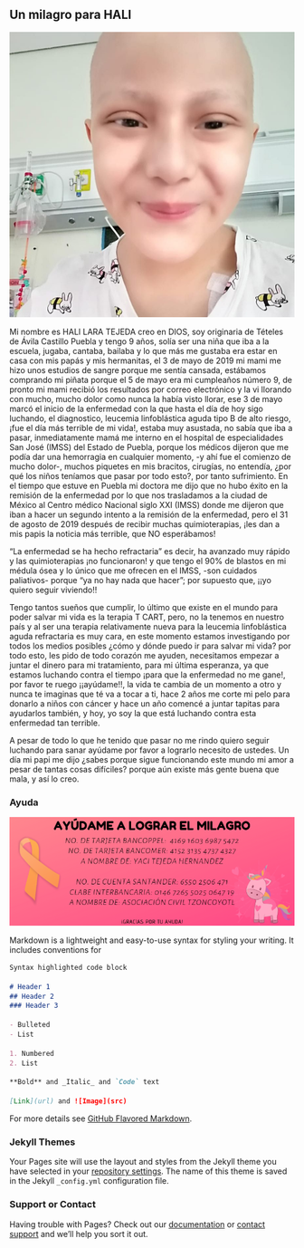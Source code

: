 ## Un milagro para HALI

![Image](Hali.jpg)

Mi nombre es HALI LARA TEJEDA creo en DIOS, soy originaria de Tételes de Ávila Castillo Puebla y tengo 9 años, solía ser una niña que iba a la escuela, jugaba, cantaba, bailaba y lo que más me gustaba era estar en casa con mis papás y mis hermanitas, el 3 de mayo de 2019 mi mami me hizo unos estudios de sangre porque me sentía cansada, estábamos comprando mi piñata porque el 5 de mayo era mi cumpleaños número 9, de pronto mi mami recibió los resultados por correo electrónico y la vi llorando con mucho, mucho dolor como nunca la había visto llorar, ese 3 de mayo marcó el inicio de la enfermedad con la que hasta el día de hoy sigo luchando, el diagnostico, leucemia linfoblástica aguda tipo B de alto riesgo, ¡fue el día más terrible de mi vida!, estaba muy asustada, no sabía que iba a pasar, inmediatamente mamá me interno en el hospital de especialidades San José (IMSS) del Estado de Puebla, porque los médicos dijeron que me podía dar una hemorragia en cualquier momento, -y ahí fue el comienzo de mucho dolor-, muchos piquetes en mis bracitos, cirugías, no entendía, ¿por qué los niños teníamos que pasar por todo esto?, por tanto sufrimiento. En el tiempo que estuve en Puebla mi doctora me dijo que no hubo éxito en la remisión de la enfermedad por lo que nos trasladamos a la ciudad de México al Centro médico Nacional siglo XXI (IMSS) donde me dijeron que iban a hacer un segundo intento a la remisión de la enfermedad, pero el 31 de agosto de 2019 después de recibir muchas quimioterapias, ¡les dan a mis papis la noticia más terrible, que NO esperábamos! 

“La enfermedad se ha hecho refractaria” es decir, ha avanzado muy rápido y las quimioterapias ¡no funcionaron! y que tengo el 90% de blastos en mi médula ósea y lo único que me ofrecen en el IMSS, -son cuidados paliativos- porque “ya no hay nada que hacer”; por supuesto que, ¡¡yo quiero seguir viviendo!! 

Tengo tantos sueños que cumplir, lo último que existe en el mundo para poder salvar mi vida es la terapia T CART, pero, no la tenemos en nuestro país y al ser una terapia relativamente nueva para la leucemia linfoblástica aguda refractaria es muy cara, en este momento estamos investigando por todos los medios posibles ¿cómo y dónde puedo ir para salvar mi vida? por todo esto, les pido de todo corazón me ayuden, necesitamos empezar a juntar el dinero para mi tratamiento, para mi última esperanza, ya que estamos luchando contra el tiempo ¡para que la enfermedad no me gane!, por favor te ruego ¡¡ayúdame!!, la vida te cambia de un momento a otro y nunca te imaginas que té va a tocar a ti, hace 2 años me corte mi pelo para donarlo a niños con cáncer y hace un año comencé a juntar tapitas para ayudarlos también, y hoy, yo soy la que está luchando contra esta enfermedad tan terrible.

A pesar de todo lo que he tenido que pasar no me rindo quiero seguir luchando para sanar ayúdame por favor a lograrlo necesito de ustedes. Un día mi papi me dijo ¿sabes porque sigue funcionando este mundo mi amor a pesar de tantas cosas difíciles? porque aún existe más gente buena que mala, y así lo creo.

### Ayuda

![Image](AyudaHali.png)



Markdown is a lightweight and easy-to-use syntax for styling your writing. It includes conventions for

```markdown
Syntax highlighted code block

# Header 1
## Header 2
### Header 3

- Bulleted
- List

1. Numbered
2. List

**Bold** and _Italic_ and `Code` text

[Link](url) and ![Image](src)
```

For more details see [GitHub Flavored Markdown](https://guides.github.com/features/mastering-markdown/).

### Jekyll Themes

Your Pages site will use the layout and styles from the Jekyll theme you have selected in your [repository settings](https://github.com/robledokari/unmilagroparahali/settings). The name of this theme is saved in the Jekyll `_config.yml` configuration file.

### Support or Contact

Having trouble with Pages? Check out our [documentation](https://help.github.com/categories/github-pages-basics/) or [contact support](https://github.com/contact) and we’ll help you sort it out.
